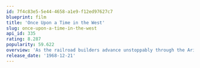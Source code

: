 ```yaml
---
id: 7f4c83e5-5e44-4658-a1e9-f12ed97627c7
blueprint: film
title: 'Once Upon a Time in the West'
slug: once-upon-a-time-in-the-west
api_id: 335
rating: 8.287
popularity: 59.622
overview: 'As the railroad builders advance unstoppably through the Arizona desert on their way to the sea, Jill arrives in the small town of Flagstone with the intention of starting a new life.'
release_date: '1968-12-21'
---
```

